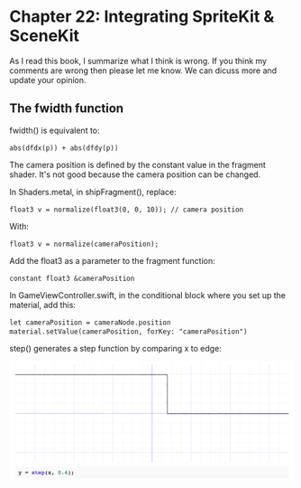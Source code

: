 # Chapter 22: Integrating SpriteKit & SceneKit

As I read this book, I summarize what I think is wrong. If you think my comments are wrong then please let me know. We can dicuss more and update your opinion.

## The fwidth function

fwidth() is equivalent to:

```
abs(dfdx(p)) + abs(dfdy(p))
```

The camera position is defined by the constant value in the fragment shader. It's not good because the camera position can be changed.

In Shaders.metal, in shipFragment(), replace:

```
float3 v = normalize(float3(0, 0, 10)); // camera position
```

With:

```
float3 v = normalize(cameraPosition);
```

Add the float3 as a parameter to the fragment function:

```
constant float3 &cameraPosition
```

In GameViewController.swift, in the conditional block where you set up the material, add this:

```
let cameraPosition = cameraNode.position
material.setValue(cameraPosition, forKey: "cameraPosition")
```

step() generates a step function by comparing x to edge:

![](./step-function.png)
